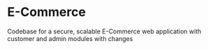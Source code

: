 # E-Commerce
Codebase for a secure, scalable E-Commerce web application with customer and admin modules with changes
